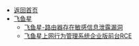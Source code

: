 - [返回首页](/)
- [飞鱼星](飞鱼星/)
  - [飞鱼星-路由器存在敏感信息泄露漏洞](飞鱼星/飞鱼星-路由器存在敏感信息泄露漏洞.md)
  - [飞鱼星上网行为管理系统企业版前台RCE](飞鱼星/飞鱼星上网行为管理系统企业版前台RCE.md)
